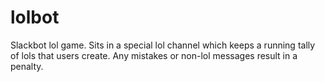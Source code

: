 # lolbot

Slackbot lol game. Sits in a special lol channel which keeps a running tally of lols that users create. Any mistakes or non-lol messages result in a penalty. 
